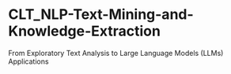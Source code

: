 # CLT_NLP-Text-Mining-and-Knowledge-Extraction
From Exploratory Text Analysis to Large Language Models (LLMs) Applications

